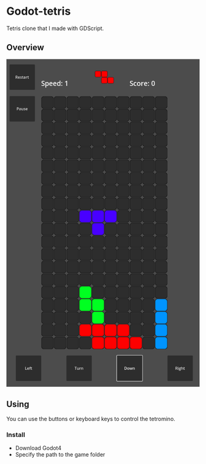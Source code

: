 # Godot-tetris
Tetris clone that I made with GDScript.

## Overview
![Interface](docs/Tetris.png)

## Using
You can use the buttons or keyboard keys to control the tetromino.

### Install
- Download Godot4
- Specify the path to the game folder
